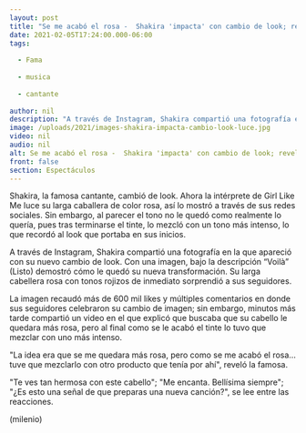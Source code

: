 ```yaml
---
layout: post
title: "Se me acabó el rosa -  Shakira 'impacta' con cambio de look; revela no quedó como quería"
date: 2021-02-05T17:24:00.000-06:00
tags:
  
  - Fama
  
  - musica
  
  - cantante
  
author: nil
description: "A través de Instagram, Shakira compartió una fotografía en la que apareció con su nuevo cambio de look; sin embargo, aclaró que su tono de cabello no quedó como esperaba. "
image: /uploads/2021/images-shakira-impacta-cambio-look-luce.jpg
video: nil
audio: nil
alt: Se me acabó el rosa -  Shakira 'impacta' con cambio de look; revela no quedó como quería
front: false
section: Espectáculos
---
```


Shakira, la famosa cantante, cambió de look. Ahora la intérprete de Girl Like Me luce su larga caballera de color rosa, así lo mostró a través de sus redes sociales. Sin embargo, al parecer el tono no le quedó como realmente lo quería, pues tras terminarse el tinte, lo mezcló con un tono más intenso, lo que recordó al look que portaba en sus inicios.

A través de Instagram, Shakira compartió una fotografía en la que apareció con su nuevo cambio de look. Con una imagen, bajo la descripción “Voilà” (Listo) demostró cómo le quedó su nueva transformación. Su larga cabellera rosa con tonos rojizos de inmediato sorprendió a sus seguidores. 

La imagen recaudó más de 600 mil likes y múltiples comentarios en donde sus seguidores celebraron su cambio de imagen; sin embargo, minutos más tarde compartió un video en el que explicó que buscaba que su cabello le quedara más rosa, pero al final como se le acabó el tinte lo tuvo que mezclar con uno más intenso.

"La idea era que se me quedara más rosa, pero como se me acabó el rosa… tuve que mezclarlo con otro producto que tenía por ahí", reveló la famosa. 

"Te ves tan hermosa con este cabello"; "Me encanta. Bellísima siempre"; "¿Es esto una señal de que preparas una nueva canción?", se lee entre las reacciones. 

(milenio)